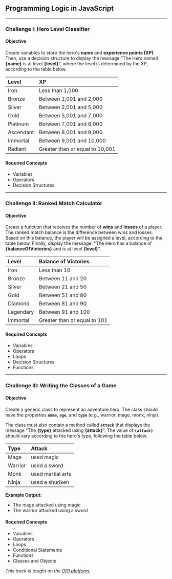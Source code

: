 ## Programming Logic in JavaScript
---
### Challenge I: Hero Level Classifier

#### Objective
Create variables to store the hero's **name** and **experience points (XP)**. Then, use a decision structure to display the message "The Hero named **{name}** is at level **{level}**", where the level is determined by the XP, according to the table below.

| Level | XP |
| :--- | :--- |
| Iron | Less than 1,000 |
| Bronze | Between 1,001 and 2,000 |
| Silver | Between 2,001 and 5,000 |
| Gold | Between 5,001 and 7,000 |
| Platinum | Between 7,001 and 8,000 |
| Ascendant | Between 8,001 and 9,000 |
| Immortal | Between 9,001 and 10,000 |
| Radiant | Greater than or equal to 10,001 |

#### Required Concepts
* Variables
* Operators
* Decision Structures

---

### Challenge II: Ranked Match Calculator

#### Objective
Create a function that receives the number of **wins** and **losses** of a player. The ranked match balance is the difference between wins and losses. Based on this balance, the player will be assigned a level, according to the table below. Finally, display the message: "The Hero has a balance of **{balanceOfVictories}** and is at level **{level}**".

| Level | Balance of Victories |
| :--- | :--- |
| Iron | Less than 10 |
| Bronze | Between 11 and 20 |
| Silver | Between 21 and 50 |
| Gold | Between 51 and 80 |
| Diamond | Between 81 and 90 |
| Legendary | Between 91 and 100 |
| Immortal | Greater than or equal to 101 |

#### Required Concepts
* Variables
* Operators
* Loops
* Decision Structures
* Functions

---

### Challenge III: Writing the Classes of a Game

#### Objective
Create a generic class to represent an adventure hero. The class should have the properties **`name`**, **`age`**, and **`type`** (e.g., warrior, mage, monk, ninja).

The class must also contain a method called **`attack`** that displays the message "The **{type}** attacked using **{attack}**". The value of **`{attack}`** should vary according to the hero's type, following the table below.

| Type | Attack |
| :--- | :--- |
| Mage | used magic |
| Warrior | used a sword |
| Monk | used martial arts |
| Ninja | used a shuriken |

**Example Output:**
* The mage attacked using magic
* The warrior attacked using a sword

#### Required Concepts
* Variables
* Operators
* Loops
* Conditional Statements
* Functions
* Classes and Objects

*This track is taught on the [DIO platform.](https://www.dio.me/curso-logica-programacao)*